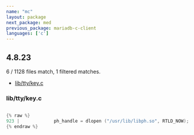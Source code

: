 ```yaml
---
name: "mc"
layout: package
next_package: med
previous_package: mariadb-c-client
languages: ['c']
---
```

## 4.8.23
6 / 1128 files match, 1 filtered matches.

 - [lib/tty/key.c](#libttykeyc)

### lib/tty/key.c

```c

{% raw %}
923 |             ph_handle = dlopen ("/usr/lib/libph.so", RTLD_NOW);
{% endraw %}

```